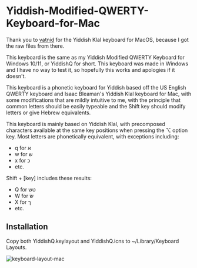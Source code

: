 # Yiddish-Modified-QWERTY-Keyboard-for-Mac

Thank you to <a href="https://github.com/vatnid/yiddish-keyboard">vatnid</a> for the Yiddish Klal keyboard for MacOS, because I got the raw files from there. 

This keyboard is the same as my Yiddish Modified QWERTY Keyboard for Windows 10/11, or YiddishQ for short. This keyboard was made in Windows and I have no way to test it, so hopefully this works and apologies if it doesn't.

This keyboard is a phonetic keyboard for Yiddish based off the US English QWERTY keyboard and Isaac Bleaman's Yiddish Klal keyboard for Mac, with some modifications that are mildly intuitive to me, with the principle that common letters should be easily typeable and the Shift key should modify letters or give Hebrew equivalents.

This keyboard is mainly based on Yiddish Klal, with precomposed characters available at the same key positions when pressing the ⌥ option key.
Most letters are phonetically equivalent, with exceptions including:
<ul>
  <li>q for א</li>
  <li>w for ש</li>
  <li>x for כ</li>
  <li>etc.</li>
</ul>

Shift + [key] includes these results:
<ul>
  <li>Q for טש</li>
  <li>W for שׂ</li>
  <li>X for ך</li>
  <li>etc.</li>
</ul>

## Installation
Copy both YiddishQ.keylayout and YiddishQ.icns to ~/Library/Keyboard Layouts.

![keyboard-layout-mac](https://github.com/Maizesheep/Yiddish-Modified-QWERTY-Keyboard-for-Mac/assets/96145017/61102715-acc2-4661-b61d-21a21e6bd6a2)
